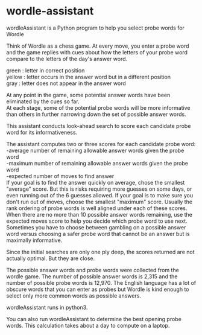 # wordle-assistant
wordleAssistant is a Python program to help you select probe words for Wordle

Think of Wordle as a chess game.  At every move, you enter a probe word and the game replies with cues about how the letters of your probe word compare to the letters of the day's answer word.<p>
 green  : letter in correct position<br>
 yellow : letter occurs in the answer word but in a different position<br>
 gray   : letter does not appear in the answer word<p>
At any point in the game, some potential answer words have been eliminated by the cues so far.<br>
At each stage, some of the potential probe words will be more informative than others in further narrowing down the set of possible answer words.<br>
<p>
This assistant conducts look-ahead search to score each candidate probe word for its informativeness.
<p>
The assistant computes two or three scores for each candidate probe word:<br>
  -average number of remaining allowable answer words given the probe word<br>
  -maximum number of remaining allowable answer words given the probe word<br>
  -expected number of moves to find answer<br>
If your goal is to find the answer quickly on average, chose the smallest "average" score.  But this is risks requiring more guesses on some days, or even running out of the 6 guesses allowed. If your goal is to make sure you don't run out of moves, choose the smallest "maximum" score.  Usually the rank ordering of probe words is well aligned under each of these scores. When there are no more than 10 possible answer words remaining, use the expected moves score to help you decide which probe word to use next.  Sometimes you have to choose between gambling on a possible answer word versus choosing a safer probe word that cannot be an answer but is maximally informative. 
<p>
Since the initial searches are only one ply deep, the scores returned are not actually optimal.  But they are close.
<p>
The possible answer words and probe words were collected from the wordle game.  The number of possible answer words is 2,315 and the number of possible probe words is 12,970. The English language has a lot of obscure words that you can enter as probes but Wordle is kind enough to select only more common words as possible answers.
<p>
wordleAssistant runs in python3.
<p>
You can also run wordleAssistant to determine the best opening probe words. This calculation takes about a day to compute on a laptop.

